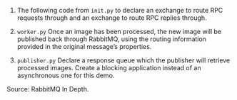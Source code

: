 1. The following code from `init.py` to declare an exchange to route RPC requests through and an exchange to route RPC replies through.

2. `worker.py` Once an image has been processed, the new image will be published back through RabbitMQ, using the routing information provided in the original message’s properties.

3. `publisher.py` Declare a response queue which the publisher will retrieve processed images. Create a blocking application instead of an asynchronous one for this demo.

Source: RabbitMQ In Depth.
